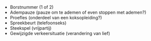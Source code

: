 * Borstnummer (1 of 2)
* Adempauze (pauze om te ademen of even stoppen met ademen?)
* Proefles (onderdeel van een koksopleiding?)
* Spreekbeurt (telefoonseks)
* Steekspel (vrijpartij)
* Gewijzigde verkeersituatie (verandering van lief)
